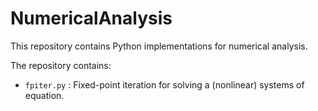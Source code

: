 # NumericalAnalysis

This repository contains Python implementations for numerical analysis. 

The repository contains:

  * `fpiter.py` : Fixed-point iteration for solving a (nonlinear) systems of equation.
